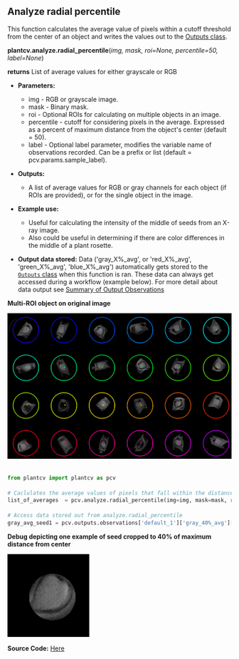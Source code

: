 ## Analyze radial percentile

This function calculates the average value of pixels within a cutoff threshold from the center of an object and writes 
the values out to the [Outputs class](outputs.md).  


**plantcv.analyze.radial_percentile**(*img, mask, roi=None, percentile=50, label=None*)

**returns** List of average values for either grayscale or RGB

- **Parameters:**
    - img - RGB or grayscale image.
    - mask - Binary mask.
    - roi - Optional ROIs for calculating on multiple objects in an image.
    - percentile - cutoff for considering pixels in the average. Expressed as a percent of maximum distance from the object's center (default = 50).
    - label - Optional label parameter, modifies the variable name of observations recorded. Can be a prefix or list (default = pcv.params.sample_label).
- **Outputs:**
    - A list of average values for RGB or gray channels for each object (if ROIs are provided), or for the single object in the image. 
- **Example use:**
    - Useful for calculating the intensity of the middle of seeds from an X-ray image.
    - Also could be useful in determining if there are color differences in the middle of a plant rosette. 

- **Output data stored:** Data ('gray_X%_avg', or 'red_X%_avg', 'green_X%_avg', 'blue_X%_avg') automatically gets stored to
the [`Outputs` class](outputs.md) when this function is ran. These data can always get accessed during a workflow (example
below). For more detail about data output see [Summary of Output Observations](output_measurements.md#summary-of-output-observations)

**Multi-ROI object on original image**

![Screenshot](img/documentation_images/analyze_radial/radial_doc1.png)

```python

from plantcv import plantcv as pcv

# Caclulates the average values of pixels that fall within the distance percentile from the center of an object.
list_of_averages  = pcv.analyze.radial_percentile(img=img, mask=mask, roi=rois, percentile=40)

# Access data stored out from analyze.radial_percentile
gray_avg_seed1 = pcv.outputs.observations['default_1']['gray_40%_avg']['value']

```


**Debug depicting one example of seed cropped to 40% of maximum distance from center**

![Screenshot](img/documentation_images/analyze_radial/radial_doc2.png)

**Source Code:** [Here](https://github.com/danforthcenter/plantcv/blob/main/plantcv/plantcv/analyze/radial.py)

